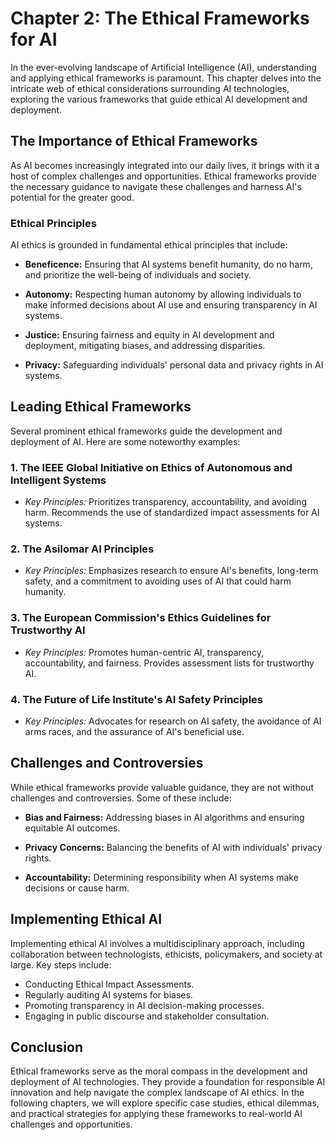 Chapter 2: The Ethical Frameworks for AI
========================================

In the ever-evolving landscape of Artificial Intelligence (AI), understanding and applying ethical frameworks is paramount. This chapter delves into the intricate web of ethical considerations surrounding AI technologies, exploring the various frameworks that guide ethical AI development and deployment.

The Importance of Ethical Frameworks
------------------------------------

As AI becomes increasingly integrated into our daily lives, it brings with it a host of complex challenges and opportunities. Ethical frameworks provide the necessary guidance to navigate these challenges and harness AI's potential for the greater good.

### Ethical Principles

AI ethics is grounded in fundamental ethical principles that include:

* **Beneficence:** Ensuring that AI systems benefit humanity, do no harm, and prioritize the well-being of individuals and society.

* **Autonomy:** Respecting human autonomy by allowing individuals to make informed decisions about AI use and ensuring transparency in AI systems.

* **Justice:** Ensuring fairness and equity in AI development and deployment, mitigating biases, and addressing disparities.

* **Privacy:** Safeguarding individuals' personal data and privacy rights in AI systems.

Leading Ethical Frameworks
--------------------------

Several prominent ethical frameworks guide the development and deployment of AI. Here are some noteworthy examples:

### 1. **The IEEE Global Initiative on Ethics of Autonomous and Intelligent Systems**

* *Key Principles:* Prioritizes transparency, accountability, and avoiding harm. Recommends the use of standardized impact assessments for AI systems.

### 2. **The Asilomar AI Principles**

* *Key Principles:* Emphasizes research to ensure AI's benefits, long-term safety, and a commitment to avoiding uses of AI that could harm humanity.

### 3. **The European Commission's Ethics Guidelines for Trustworthy AI**

* *Key Principles:* Promotes human-centric AI, transparency, accountability, and fairness. Provides assessment lists for trustworthy AI.

### 4. **The Future of Life Institute's AI Safety Principles**

* *Key Principles:* Advocates for research on AI safety, the avoidance of AI arms races, and the assurance of AI's beneficial use.

Challenges and Controversies
----------------------------

While ethical frameworks provide valuable guidance, they are not without challenges and controversies. Some of these include:

* **Bias and Fairness:** Addressing biases in AI algorithms and ensuring equitable AI outcomes.

* **Privacy Concerns:** Balancing the benefits of AI with individuals' privacy rights.

* **Accountability:** Determining responsibility when AI systems make decisions or cause harm.

Implementing Ethical AI
-----------------------

Implementing ethical AI involves a multidisciplinary approach, including collaboration between technologists, ethicists, policymakers, and society at large. Key steps include:

* Conducting Ethical Impact Assessments.
* Regularly auditing AI systems for biases.
* Promoting transparency in AI decision-making processes.
* Engaging in public discourse and stakeholder consultation.

Conclusion
----------

Ethical frameworks serve as the moral compass in the development and deployment of AI technologies. They provide a foundation for responsible AI innovation and help navigate the complex landscape of AI ethics. In the following chapters, we will explore specific case studies, ethical dilemmas, and practical strategies for applying these frameworks to real-world AI challenges and opportunities.
